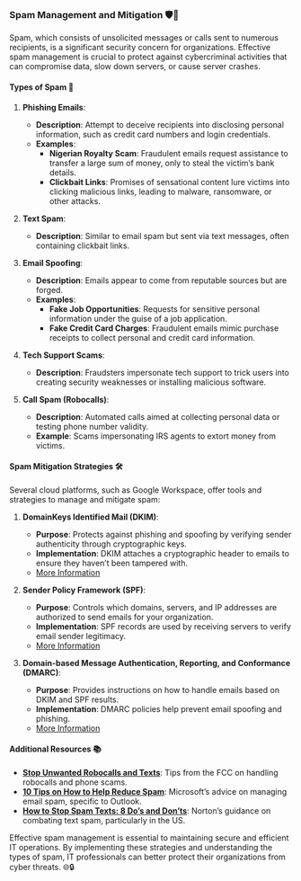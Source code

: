 ### Spam Management and Mitigation 🛡️📧

Spam, which consists of unsolicited messages or calls sent to numerous recipients, is a significant security concern for organizations. Effective spam management is crucial to protect against cybercriminal activities that can compromise data, slow down servers, or cause server crashes.

#### **Types of Spam** 🚨

1. **Phishing Emails**:
   - **Description**: Attempt to deceive recipients into disclosing personal information, such as credit card numbers and login credentials.
   - **Examples**:
     - **Nigerian Royalty Scam**: Fraudulent emails request assistance to transfer a large sum of money, only to steal the victim’s bank details.
     - **Clickbait Links**: Promises of sensational content lure victims into clicking malicious links, leading to malware, ransomware, or other attacks.

2. **Text Spam**:
   - **Description**: Similar to email spam but sent via text messages, often containing clickbait links.

3. **Email Spoofing**:
   - **Description**: Emails appear to come from reputable sources but are forged.
   - **Examples**:
     - **Fake Job Opportunities**: Requests for sensitive personal information under the guise of a job application.
     - **Fake Credit Card Charges**: Fraudulent emails mimic purchase receipts to collect personal and credit card information.

4. **Tech Support Scams**:
   - **Description**: Fraudsters impersonate tech support to trick users into creating security weaknesses or installing malicious software.

5. **Call Spam (Robocalls)**:
   - **Description**: Automated calls aimed at collecting personal data or testing phone number validity.
   - **Example**: Scams impersonating IRS agents to extort money from victims.

#### **Spam Mitigation Strategies** 🛠️

Several cloud platforms, such as Google Workspace, offer tools and strategies to manage and mitigate spam:

1. **DomainKeys Identified Mail (DKIM)**:
   - **Purpose**: Protects against phishing and spoofing by verifying sender authenticity through cryptographic keys.
   - **Implementation**: DKIM attaches a cryptographic header to emails to ensure they haven’t been tampered with.
   - [More Information](https://support.google.com/a/answer/174124)

2. **Sender Policy Framework (SPF)**:
   - **Purpose**: Controls which domains, servers, and IP addresses are authorized to send emails for your organization.
   - **Implementation**: SPF records are used by receiving servers to verify email sender legitimacy.
   - [More Information](https://support.google.com/a/answer/33786)

3. **Domain-based Message Authentication, Reporting, and Conformance (DMARC)**:
   - **Purpose**: Provides instructions on how to handle emails based on DKIM and SPF results.
   - **Implementation**: DMARC policies help prevent email spoofing and phishing.
   - [More Information](https://support.google.com/a/answer/2466580)

#### **Additional Resources** 📚

- **[Stop Unwanted Robocalls and Texts](https://www.fcc.gov/consumers/guides/stop-unwanted-robocalls-and-texts)**: Tips from the FCC on handling robocalls and phone scams.
- **[10 Tips on How to Help Reduce Spam](https://support.microsoft.com/en-us/office/10-tips-for-reducing-spam-75841f4c-46f1-47a7-a91e-64e0dd1e0a27)**: Microsoft’s advice on managing email spam, specific to Outlook.
- **[How to Stop Spam Texts: 8 Do’s and Don’ts](https://us.norton.com/internetsecurity-mobile-how-to-stop-spam-texts.html)**: Norton’s guidance on combating text spam, particularly in the US.

Effective spam management is essential to maintaining secure and efficient IT operations. By implementing these strategies and understanding the types of spam, IT professionals can better protect their organizations from cyber threats. 🌐🔒